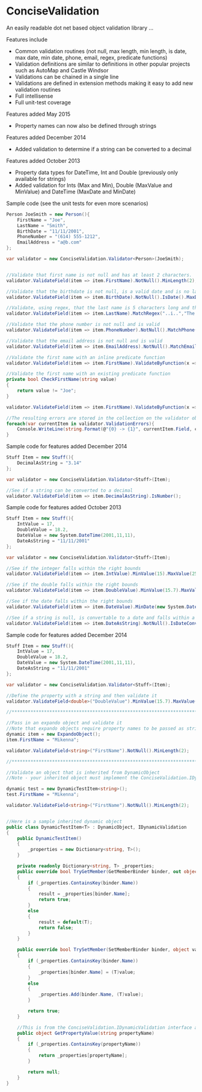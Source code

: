 ConciseValidation
=================

An easily readable dot net based object validation library ...

Features include
- Common validation routines (not null, max length, min length, is date, max date, min date, phone, email, regex, predicate functions)
- Validation definitions are similar to definitions in other popular projects such as AutoMap and Castle Windsor
- Validations can be chained in a single line
- Validations are defined in extension methods making it easy to add new validation routines
- Full intellisense
- Full unit-test coverage

Features added May 2015
- Property names can now also be defined through strings

Features added December 2014
- Added validation to determine if a string can be converted to a decimal

Features added October 2013
- Property data types for DateTime, Int and Double (previously only available for strings)
- Added validation for Ints (Max and Min), Double (MaxValue and MinValue) and DateTime (MaxDate and MinDate)

Sample code (see the unit tests for even more scenarios)
```csharp
Person JoeSmith = new Person(){
	FirstName = "Joe",
	LastName = "Smith",
	BirthDate = "11/11/2001",
	PhoneNumber = "(614) 555-1212",
	EmailAddress = "a@b.com"
};

var validator = new ConciseValidation.Validator<Person>(JoeSmith);


//Validate that first name is not null and has at least 2 characters.  This uses a default error message
validator.ValidateField(item => item.FirstName).NotNull().MinLength(2);

//Validate that the birthdate is not null, is a valid date and is no later than 1/1/1990.  The last constraint has a custom error message
validator.ValidateField(item => item.BirthDate).NotNull().IsDate().MaxDate(DateTime.Parse("1/1/1990"),"Whoa!  You are too young to use this!");

//Validate, using regex, that the last name is 5 characters long and the 3rd character is a lower-case 'i'
validator.ValidateField(item => item.LastName).MatchRegex("..i..","The last name doesnt meet the requirements");

//Validate that the phone number is not null and is valid
validator.ValidateField(item => item.PhoneNumber).NotNull().MatchPhone();

//Validate that the email address is not null and is valid
validator.ValidateField(item => item.EmailAddress).NotNull().MatchEmail();

//Validate the first name with an inline predicate function
validator.ValidateField(item => item.FirstName).ValidateByFunction(x => x.FieldValue != "Joe", "The Name Cannot Be Joe.");

//Validate the first name with an existing predicate function
private bool CheckFirstName(string value)
{
	return value != "Joe";
}

validator.ValidateField(item => item.FirstName).ValidateByFunction(x => CheckFirstName(x.FieldValue), "The Name Cannot Be Joe.");

//The resulting errors are stored in the collection on the validator object
foreach(var currentItem in validator.ValidationErrors){
	Console.WriteLine(string.Format(@"{0} -> {1}", currentItem.Field, currentItem.Message));
}

```

Sample code for features added December 2014
```csharp
Stuff Item = new Stuff(){
	DecimalAsString = "3.14"
};

var validator = new ConciseValidation.Validator<Stuff>(Item);

//See if a string can be converted to a decimal
validator.ValidateField(item => item.DecimalAsString).IsNumber();


```
Sample code for features added October 2013
```csharp
Stuff Item = new Stuff(){
	IntValue = 17,
	DoubleValue = 18.2,
	DateValue = new System.DateTime(2001,11,11),
	DateAsString = "11/11/2001"
};

var validator = new ConciseValidation.Validator<Stuff>(Item);

//See if the integer falls within the right bounds
validator.ValidateField(item => item.IntValue).MinValue(15).MaxValue(25);

//See if the double falls within the right bounds
validator.ValidateField(item => item.DoubleValue).MinValue(15.7).MaxValue(25.3);

//See if the date falls within the right bounds
validator.ValidateField(item => item.DateValue).MinDate(new System.DateTime(2001,1,1)).MaxDate(new System.DateTime(2001,12,31));

//See if a string is null, is convertable to a date and falls within a specific date range
validator.ValidateField(item => item.DateAsString).NotNull().IsDateConvertToDate().MinDate(new System.DateTime(2001,1,1)).MaxDate(new System.DateTime(2001,12,31));

```

Sample code for features added December 2014
```csharp
Stuff Item = new Stuff(){
	IntValue = 17,
	DoubleValue = 18.2,
	DateValue = new System.DateTime(2001,11,11),
	DateAsString = "11/11/2001"
};

var validator = new ConciseValidation.Validator<Stuff>(Item);

//Define the property with a string and then validate it
validator.ValidateField<double>("DoubleValue").MinValue(15.7).MaxValue(25.3);

//*********************************************************************************************

//Pass in an expando object and validate it
//Note that expando objects require property names to be passed as strings - validator.ValidateField<string>("FirstName") will work - validator.ValidateField(item=>item.FirstName) will not
dynamic item = new ExpandoObject();
item.FirstName = "Mikenna";

validator.ValidateField<string>("FirstName").NotNull().MinLength(2);

//*********************************************************************************************

//Validate an object that is inherited from DynamicObject
//Note - your inherited object must implement the ConciseValidation.IDynamicValidation interface.

dynamic test = new DynamicTestItem<string>();
test.FirstName = "Mikenna";

validator.ValidateField<string>("FirstName").NotNull().MinLength(2);


//Here is a sample inherited dynamic object
public class DynamicTestItem<T> : DynamicObject, IDynamicValidation
{
	public DynamicTestItem()
	{
		_properties = new Dictionary<string, T>();
	}

	private readonly Dictionary<string, T> _properties;
	public override bool TryGetMember(GetMemberBinder binder, out object result)
	{
		if (_properties.ContainsKey(binder.Name))
		{
			result = _properties[binder.Name];
			return true;
		}
		else
		{
			result = default(T);
			return false;
		}
	}

	public override bool TrySetMember(SetMemberBinder binder, object value)
	{
		if (_properties.ContainsKey(binder.Name))
		{
			_properties[binder.Name] = (T)value;
		}
		else
		{
			_properties.Add(binder.Name, (T)value);
		}

		return true;
	}

	//This is from the ConciseValidation.IDynamicValidation interface and returns the value of a property given a string of the property name
	public object GetPropertyValue(string propertyName)
	{
		if (_properties.ContainsKey(propertyName))
		{
			return _properties[propertyName];
		}

		return null;
	}
}

```